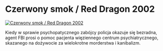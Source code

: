 Czerwony smok / Red Dragon 2002 
=============
[![Czerwony smok / Red Dragon 2002 ](http://vidos.pl/images/player.gif)](http://vidos.pl/czerwony-smok-red-dragon-2002)

 Kiedy w sprawie psychopatycznego zabójcy policja okazuje się bezradna, agent FBI prosi o pomoc pacjenta więziennego centrum psychiatrycznego, skazanego na dożywocie za wielokrotne morderstwa i kanibalizm.

